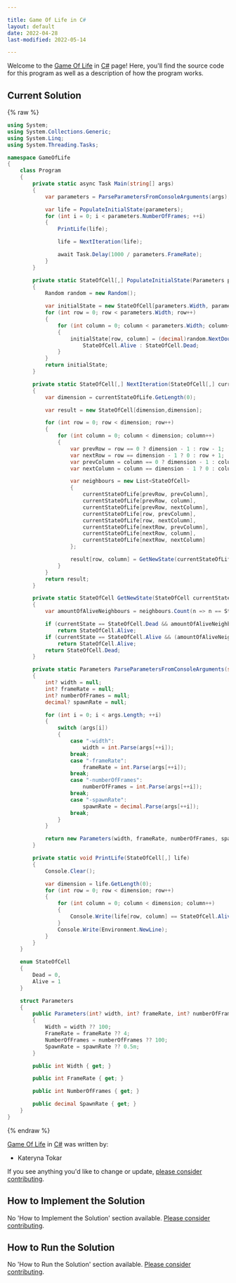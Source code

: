 ```yaml
---

title: Game Of Life in C#
layout: default
date: 2022-04-28
last-modified: 2022-05-14

---
```


Welcome to the [Game Of Life](https://sampleprograms.io/projects/game-of-life) in [C#](https://sampleprograms.io/languages/c-sharp) page! Here, you'll find the source code for this program as well as a description of how the program works.

## Current Solution

{% raw %}

```c#
using System;
using System.Collections.Generic;
using System.Linq;
using System.Threading.Tasks;

namespace GameOfLife
{
    class Program
    {
        private static async Task Main(string[] args)
        {
            var parameters = ParseParametersFromConsoleArguments(args);

            var life = PopulateInitialState(parameters);
            for (int i = 0; i < parameters.NumberOfFrames; ++i)
            {
                PrintLife(life);

                life = NextIteration(life);

                await Task.Delay(1000 / parameters.FrameRate);
            }
        }

        private static StateOfCell[,] PopulateInitialState(Parameters parameters)
        {
            Random random = new Random();

            var initialState = new StateOfCell[parameters.Width, parameters.Width];
            for (int row = 0; row < parameters.Width; row++)
            {
                for (int column = 0; column < parameters.Width; column++)
                {
                    initialState[row, column] = (decimal)random.NextDouble() <= parameters.SpawnRate ? 
                        StateOfCell.Alive : StateOfCell.Dead;
                }
            }
            return initialState;
        }

        private static StateOfCell[,] NextIteration(StateOfCell[,] currentStateOfLife)
        {
            var dimension = currentStateOfLife.GetLength(0);

            var result = new StateOfCell[dimension,dimension];

            for (int row = 0; row < dimension; row++)
            {
                for (int column = 0; column < dimension; column++)
                {
                    var prevRow = row == 0 ? dimension - 1 : row - 1;
                    var nextRow = row == dimension - 1 ? 0 : row + 1;
                    var prevColumn = column == 0 ? dimension - 1 : column - 1;
                    var nextColumn = column == dimension - 1 ? 0 : column + 1;

                    var neighbours = new List<StateOfCell>
                    { 
                        currentStateOfLife[prevRow, prevColumn],
                        currentStateOfLife[prevRow, column],
                        currentStateOfLife[prevRow, nextColumn],
                        currentStateOfLife[row, prevColumn],
                        currentStateOfLife[row, nextColumn],
                        currentStateOfLife[nextRow, prevColumn],
                        currentStateOfLife[nextRow, column],
                        currentStateOfLife[nextRow, nextColumn] 
                    };

                    result[row, column] = GetNewState(currentStateOfLife[row, column], neighbours);
                }
            }
            return result;
        }

        private static StateOfCell GetNewState(StateOfCell currentState, List<StateOfCell> neighbours)
        {
            var amountOfAliveNeighbours = neighbours.Count(n => n == StateOfCell.Alive);

            if (currentState == StateOfCell.Dead && amountOfAliveNeighbours == 3)
                return StateOfCell.Alive;
            if (currentState == StateOfCell.Alive && (amountOfAliveNeighbours == 2 || amountOfAliveNeighbours == 3))
                return StateOfCell.Alive;
            return StateOfCell.Dead;
        }

        private static Parameters ParseParametersFromConsoleArguments(string[] args)
        {
            int? width = null; 
            int? frameRate = null; 
            int? numberOfFrames = null; 
            decimal? spawnRate = null;

            for (int i = 0; i < args.Length; ++i)
            {
                switch (args[i])
                {
                    case "-width":
                        width = int.Parse(args[++i]);
                    break;
                    case "-frameRate":
                        frameRate = int.Parse(args[++i]);
                    break;
                    case "-numberOfFrames":
                        numberOfFrames = int.Parse(args[++i]);
                    break;
                    case "-spawnRate":
                        spawnRate = decimal.Parse(args[++i]);
                    break;
                }
            }

            return new Parameters(width, frameRate, numberOfFrames, spawnRate);
        } 

        private static void PrintLife(StateOfCell[,] life)
        {
            Console.Clear();

            var dimension = life.GetLength(0);
            for (int row = 0; row < dimension; row++)
            {
                for (int column = 0; column < dimension; column++)
                {
                    Console.Write(life[row, column] == StateOfCell.Alive ? "*" : " ");
                }
                Console.Write(Environment.NewLine);
            }
        }
    }

    enum StateOfCell
    {   
        Dead = 0,
        Alive = 1
    }

    struct Parameters
    {
        public Parameters(int? width, int? frameRate, int? numberOfFrames, decimal? spawnRate)
        {
            Width = width ?? 100;
            FrameRate = frameRate ?? 4;
            NumberOfFrames = numberOfFrames ?? 100;
            SpawnRate = spawnRate ?? 0.5m;
        }

        public int Width { get; }

        public int FrameRate { get; }

        public int NumberOfFrames { get; }

        public decimal SpawnRate { get; }
    }
}
```

{% endraw %}

[Game Of Life](https://sampleprograms.io/projects/game-of-life) in [C#](https://sampleprograms.io/languages/c-sharp) was written by:

- Kateryna Tokar

If you see anything you'd like to change or update, [please consider contributing](https://github.com/TheRenegadeCoder/sample-programs).

## How to Implement the Solution

No 'How to Implement the Solution' section available. [Please consider contributing](https://github.com/TheRenegadeCoder/sample-programs-website).

## How to Run the Solution

No 'How to Run the Solution' section available. [Please consider contributing](https://github.com/TheRenegadeCoder/sample-programs-website).